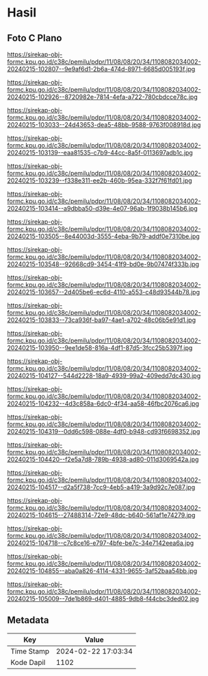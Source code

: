 # Hasil

## Foto C Plano

https://sirekap-obj-formc.kpu.go.id/c38c/pemilu/pdpr/11/08/08/20/34/1108082034002-20240215-102807--9e9af6d1-2b6a-474d-8971-6685d005193f.jpg

https://sirekap-obj-formc.kpu.go.id/c38c/pemilu/pdpr/11/08/08/20/34/1108082034002-20240215-102926--8720982e-7814-4efa-a722-780cbdcce78c.jpg

https://sirekap-obj-formc.kpu.go.id/c38c/pemilu/pdpr/11/08/08/20/34/1108082034002-20240215-103033--24d43653-dea5-48bb-9588-9763f008918d.jpg

https://sirekap-obj-formc.kpu.go.id/c38c/pemilu/pdpr/11/08/08/20/34/1108082034002-20240215-103139--eaa81535-c7b9-44cc-8a5f-0113697adb1c.jpg

https://sirekap-obj-formc.kpu.go.id/c38c/pemilu/pdpr/11/08/08/20/34/1108082034002-20240215-103239--f338e311-ee2b-460b-95ea-332f7f61fd01.jpg

https://sirekap-obj-formc.kpu.go.id/c38c/pemilu/pdpr/11/08/08/20/34/1108082034002-20240215-103414--a9dbba50-d39e-4e07-96ab-1f9038b145b6.jpg

https://sirekap-obj-formc.kpu.go.id/c38c/pemilu/pdpr/11/08/08/20/34/1108082034002-20240215-103505--8e44003d-3555-4eba-9b79-addf0e7310be.jpg

https://sirekap-obj-formc.kpu.go.id/c38c/pemilu/pdpr/11/08/08/20/34/1108082034002-20240215-103548--92668cd9-3454-41f9-bd0e-9b07474f333b.jpg

https://sirekap-obj-formc.kpu.go.id/c38c/pemilu/pdpr/11/08/08/20/34/1108082034002-20240215-103657--2d405be6-ec6d-4110-a553-c48d93544b78.jpg

https://sirekap-obj-formc.kpu.go.id/c38c/pemilu/pdpr/11/08/08/20/34/1108082034002-20240215-103833--73ca936f-ba97-4ae1-a702-48c06b5e91d1.jpg

https://sirekap-obj-formc.kpu.go.id/c38c/pemilu/pdpr/11/08/08/20/34/1108082034002-20240215-103950--9ee1de58-816a-4df1-87d5-3fcc25b5397f.jpg

https://sirekap-obj-formc.kpu.go.id/c38c/pemilu/pdpr/11/08/08/20/34/1108082034002-20240215-104127--544d2228-18a9-4939-99a2-409edd7dc430.jpg

https://sirekap-obj-formc.kpu.go.id/c38c/pemilu/pdpr/11/08/08/20/34/1108082034002-20240215-104232--4d3c858a-6dc0-4f34-aa58-46fbc2076ca6.jpg

https://sirekap-obj-formc.kpu.go.id/c38c/pemilu/pdpr/11/08/08/20/34/1108082034002-20240215-104319--0dd6c598-088e-4df0-b948-cd93f6698352.jpg

https://sirekap-obj-formc.kpu.go.id/c38c/pemilu/pdpr/11/08/08/20/34/1108082034002-20240215-104420--f2e5a7d8-789b-4938-ad80-011d3069542a.jpg

https://sirekap-obj-formc.kpu.go.id/c38c/pemilu/pdpr/11/08/08/20/34/1108082034002-20240215-104517--d2a5f738-7cc9-4eb5-a419-3a9d92c7e087.jpg

https://sirekap-obj-formc.kpu.go.id/c38c/pemilu/pdpr/11/08/08/20/34/1108082034002-20240215-104615--27488314-72e9-48dc-b640-561af1e74279.jpg

https://sirekap-obj-formc.kpu.go.id/c38c/pemilu/pdpr/11/08/08/20/34/1108082034002-20240215-104718--c7c8ce16-e797-4bfe-be7c-34e7142eea6a.jpg

https://sirekap-obj-formc.kpu.go.id/c38c/pemilu/pdpr/11/08/08/20/34/1108082034002-20240215-104855--aba0a826-4114-4331-9655-3af52baa54bb.jpg

https://sirekap-obj-formc.kpu.go.id/c38c/pemilu/pdpr/11/08/08/20/34/1108082034002-20240215-105009--7de1b869-d401-4885-9db8-f44cbc3ded02.jpg


## Metadata

| Key        | Value               |
| ---------- | ------------------- |
| Time Stamp | 2024-02-22 17:03:34 |
| Kode Dapil | 1102                |



